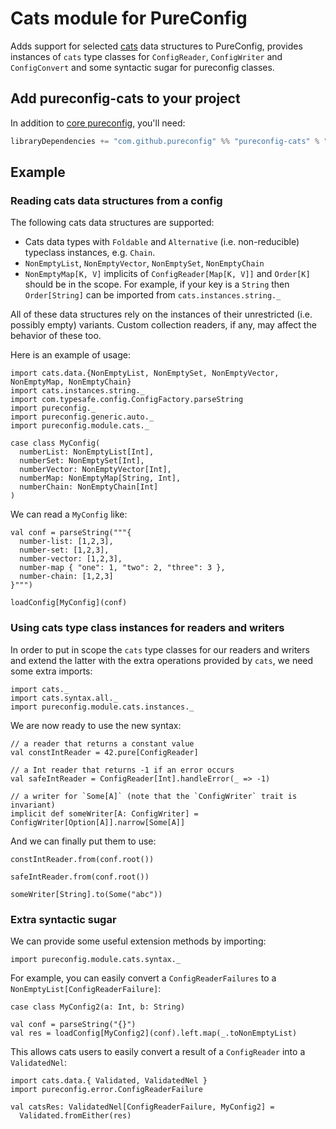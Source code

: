 # Cats module for PureConfig

Adds support for selected [cats](http://typelevel.org/cats/) data structures to PureConfig, provides instances of
`cats` type classes for `ConfigReader`,  `ConfigWriter` and `ConfigConvert` and some syntactic sugar for pureconfig
classes.

## Add pureconfig-cats to your project

In addition to [core pureconfig](https://github.com/pureconfig/pureconfig), you'll need:

```scala
libraryDependencies += "com.github.pureconfig" %% "pureconfig-cats" % "0.10.2"
```

## Example

### Reading cats data structures from a config

The following cats data structures are supported: 

* Cats data types with `Foldable` and `Alternative` (i.e. non-reducible) typeclass instances, e.g. `Chain`.
* `NonEmptyList`, `NonEmptyVector`, `NonEmptySet`, `NonEmptyChain`
* `NonEmptyMap[K, V]` implicits of `ConfigReader[Map[K, V]]` and `Order[K]` should be in the scope.
For example, if your key is a `String` then `Order[String]` can be imported from `cats.instances.string._`

All of these data structures rely on the instances of their unrestricted (i.e. possibly empty) variants.
Custom collection readers, if any, may affect the behavior of these too.

Here is an example of usage:

```tut:silent
import cats.data.{NonEmptyList, NonEmptySet, NonEmptyVector, NonEmptyMap, NonEmptyChain}
import cats.instances.string._
import com.typesafe.config.ConfigFactory.parseString
import pureconfig._
import pureconfig.generic.auto._
import pureconfig.module.cats._

case class MyConfig(
  numberList: NonEmptyList[Int],
  numberSet: NonEmptySet[Int],
  numberVector: NonEmptyVector[Int],
  numberMap: NonEmptyMap[String, Int],
  numberChain: NonEmptyChain[Int]
)
```

We can read a `MyConfig` like:
```tut:book
val conf = parseString("""{
  number-list: [1,2,3],
  number-set: [1,2,3],
  number-vector: [1,2,3],
  number-map { "one": 1, "two": 2, "three": 3 },
  number-chain: [1,2,3]
}""")

loadConfig[MyConfig](conf)
```

### Using cats type class instances for readers and writers

In order to put in scope the `cats` type classes for our readers and writers and extend the latter with the extra
operations provided by `cats`, we need some extra imports:

```tut:silent
import cats._
import cats.syntax.all._
import pureconfig.module.cats.instances._
```

We are now ready to use the new syntax:

```tut:silent
// a reader that returns a constant value
val constIntReader = 42.pure[ConfigReader]

// a Int reader that returns -1 if an error occurs
val safeIntReader = ConfigReader[Int].handleError(_ => -1)

// a writer for `Some[A]` (note that the `ConfigWriter` trait is invariant)
implicit def someWriter[A: ConfigWriter] = ConfigWriter[Option[A]].narrow[Some[A]]
```

And we can finally put them to use:

```tut:book
constIntReader.from(conf.root())

safeIntReader.from(conf.root())

someWriter[String].to(Some("abc"))
```

### Extra syntactic sugar

We can provide some useful extension methods by importing:

```tut:silent
import pureconfig.module.cats.syntax._
```

For example, you can easily convert a `ConfigReaderFailures` to a `NonEmptyList[ConfigReaderFailure]`:

```tut:book
case class MyConfig2(a: Int, b: String)

val conf = parseString("{}")
val res = loadConfig[MyConfig2](conf).left.map(_.toNonEmptyList)
```

This allows cats users to easily convert a result of a `ConfigReader` into a `ValidatedNel`:

```tut:silent
import cats.data.{ Validated, ValidatedNel }
import pureconfig.error.ConfigReaderFailure
```

```tut:book
val catsRes: ValidatedNel[ConfigReaderFailure, MyConfig2] =
  Validated.fromEither(res)
```
